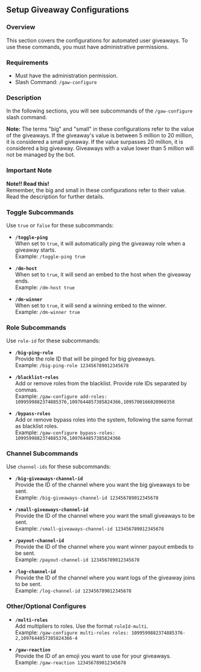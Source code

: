 ## Setup Giveaway Configurations

### Overview

This section covers the configurations for automated user giveaways. To use these commands, you must have administrative permissions.

### Requirements

- Must have the administration permission.
- Slash Command: `/gaw-configure`

### Description

In the following sections, you will see subcommands of the `/gaw-configure` slash command.

**Note:** The terms "big" and "small" in these configurations refer to the value of the giveaways. If the giveaway's value is between 5 million to 20 million, it is considered a small giveaway. If the value surpasses 20 million, it is considered a big giveaway. Giveaways with a value lower than 5 million will not be managed by the bot.

### Important Note

**Note!! Read this!**  
Remember, the big and small in these configurations refer to their value. Read the description for further details.

### Toggle Subcommands

Use `true` or `false` for these subcommands:

- **`/toggle-ping`**  
  When set to `true`, it will automatically ping the giveaway role when a giveaway starts.  
  Example: `/toggle-ping true`

- **`/dm-host`**  
  When set to `true`, it will send an embed to the host when the giveaway ends.  
  Example: `/dm-host true`

- **`/dm-winner`**  
  When set to `true`, it will send a winning embed to the winner.  
  Example: `/dm-winner true`

### Role Subcommands

Use `role-id` for these subcommands:

- **`/big-ping-role`**  
  Provide the role ID that will be pinged for big giveaways.  
  Example: `/big-ping-role 123456789012345678`

- **`/blacklist-roles`**  
  Add or remove roles from the blacklist. Provide role IDs separated by commas.  
  Example: `/gaw-configure add-roles: 1099599882374885376,1097644857385824366,1095700166020960358`

- **`/bypass-roles`**  
  Add or remove bypass roles into the system, following the same format as blacklist roles.  
  Example: `/gaw-configure bypass-roles: 1099599882374885376,1097644857385824366`

### Channel Subcommands

Use `channel-ids` for these subcommands:

- **`/big-giveaways-channel-id`**  
  Provide the ID of the channel where you want the big giveaways to be sent.  
  Example: `/big-giveaways-channel-id 123456789012345678`

- **`/small-giveaways-channel-id`**  
  Provide the ID of the channel where you want the small giveaways to be sent.  
  Example: `/small-giveaways-channel-id 123456789012345678`

- **`/payout-channel-id`**  
  Provide the ID of the channel where you want winner payout embeds to be sent.  
  Example: `/payout-channel-id 123456789012345678`

- **`/log-channel-id`**  
  Provide the ID of the channel where you want logs of the giveaway joins to be sent.  
  Example: `/log-channel-id 123456789012345678`

### Other/Optional Configures

- **`/multi-roles`**  
  Add multipliers to roles. Use the format `roleId-multi`.  
  Example: `/gaw-configure multi-roles roles: 1099599882374885376-2,1097644857385824366-4`

- **`/gaw-reaction`**  
  Provide the ID of an emoji you want to use for your giveaways.  
  Example: `/gaw-reaction 123456789012345678`
